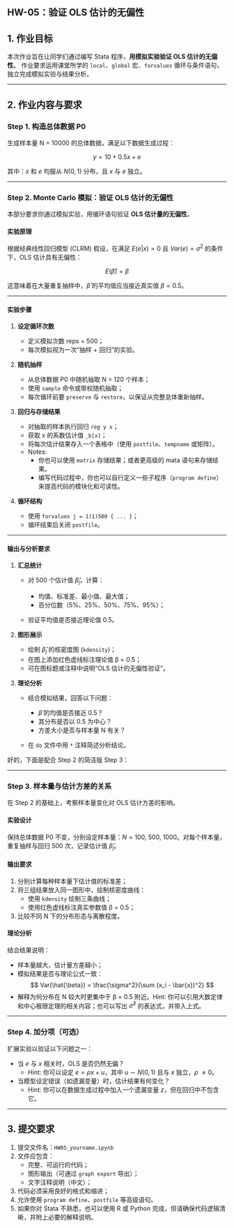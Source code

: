 ## HW-05：验证 OLS 估计的无偏性

## 1. 作业目标

本次作业旨在让同学们通过编写 Stata 程序，**用模拟实验验证 OLS 估计的无偏性**。
作业要求运用课堂所学的 `local`、`global` 宏、`forvalues` 循环与条件语句，独立完成模拟实验与结果分析。

---

## 2. 作业内容与要求

### Step 1. 构造总体数据 P0

生成样本量 N = 10000 的总体数据，满足以下数据生成过程：

$$y = 10 + 0.5x +e $$

其中：$x$ 和 $e$ 均服从 $N(0, 1)$ 分布，且 $x$ 与 $e$ 独立。

---

### Step 2. Monte Carlo 模拟：验证 OLS 估计的无偏性

本部分要求你通过模拟实验，用循环语句验证 **OLS 估计量的无偏性**。

#### 实验原理

根据经典线性回归模型 (CLRM) 假设，在满足 $E(e|x)=0$ 且 $Var(e)=\sigma^2$ 的条件下，OLS 估计具有无偏性：

$$
E(\hat{\beta}) = \beta
$$

这意味着在大量重复抽样中，$\hat\beta$ 的平均值应当接近真实值 $\beta=0.5$。

---

#### 实验步骤

1. **设定循环次数**

   * 定义模拟次数 reps = 500；
   * 每次模拟视为一次“抽样 + 回归”的实验。

2. **随机抽样**

   * 从总体数据 P0 中随机抽取 N = 120 个样本；
   * 使用 `sample` 命令或带权随机抽取；
   * 每次循环前要 `preserve` 与 `restore`，以保证从完整总体重新抽样。

3. **回归与存储结果**

   * 对抽取的样本执行回归 `reg y x`；
   * 获取 x 的系数估计值 `_b[x]`；
   * 将每次估计结果存入一个表格中（使用 `postfile`、`tempname` 或矩阵）。
   * Notes: 
     * 你也可以使用 `matrix` 存储结果；或者更高级的 mata 语句来存储结果。
     * 编写代码过程中，你也可以自行定义一些子程序（`program define`）来提高代码的模块化和可读性。

4. **循环结构**

   * 使用 `forvalues j = 1(1)500 { ... }`；
   * 循环结束后关闭 `postfile`。

---

#### 输出与分析要求

1. **汇总统计**

   * 对 500 个估计值 ${\hat{\beta}_j}$，计算：

     * 均值、标准差、最小值、最大值；
     * 百分位数（5%、25%、50%、75%、95%）；
   * 验证平均值是否接近理论值 0.5。

2. **图形展示**

   * 绘制 $\hat{\beta}_j$ 的核密度图 (`kdensity`)；
   * 在图上添加红色虚线标注理论值 β = 0.5；
   * 可在图标题或注释中说明“OLS 估计的无偏性验证”。

3. **理论分析**

   * 结合模拟结果，回答以下问题：

     * $\hat{\beta}$ 的均值是否接近 0.5？
     * 其分布是否以 0.5 为中心？
     * 方差大小是否与样本量 N 有关？
   * 在 `do` 文件中用 `*` 注释简述分析结论。

好的，下面是配合 Step 2 的简洁版 Step 3：

---

### Step 3. 样本量与估计方差的关系

在 Step 2 的基础上，考察样本量变化对 OLS 估计方差的影响。

#### 实验设计

保持总体数据 P0 不变，分别设定样本量：$N = 100,\ 500,\ 1000$。对每个样本量，重复抽样与回归 500 次，记录估计值 $\hat{\beta}_j$。

#### 输出要求

1. 分别计算每种样本量下估计值的标准差；
2. 将三组结果放入同一图形中，绘制核密度曲线：
   * 使用 `kdensity` 绘制三条曲线；
   * 使用红色虚线标注真实参数值 β = 0.5；
3. 比较不同 N 下的分布形态与离散程度。

#### 理论分析

结合结果说明：

* 样本量越大，估计量方差越小；
* 模拟结果是否与理论公式一致：
  $$
  Var(\hat{\beta}) = \frac{\sigma^2}{\sum (x_i - \bar{x})^2}
  $$
* 解释为何分布在 N 较大时更集中于 β = 0.5 附近。Hint: 你可以引用大数定律和中心极限定理的相关内容；也可以写出 $\hat{\sigma}^2$ 的表达式，并带入上式。



---

### Step 4. 加分项（可选）

扩展实验以验证以下问题之一：

* 当 $e$ 与 $x$ 相关时，OLS 是否仍然无偏？
  * Hint: 你可以设定 $e = \rho x + u$，其中 $u \sim N(0,1)$ 且与 $x$ 独立，$\rho$ $\neq 0$。
* 当模型设定错误（如遗漏变量）时，估计结果有何变化？
  * Hint: 你可以在数据生成过程中加入一个遗漏变量 $z$，但在回归中不包含它。

---

## 3. 提交要求

1. 提交文件名：`HW05_yourname.ipynb`
2. 文件应包含：
   * 完整、可运行的代码；
   * 图形输出（可通过 `graph export` 导出）；
   * 文字注释说明（中文）；
3. 代码必须采用良好的格式和缩进；
4. 允许使用 `program define`、`postfile` 等高级语句。
5. 如果你对 Stata 不熟悉，也可以使用 R 或 Python 完成，但请确保代码逻辑清晰，并附上必要的解释说明。


